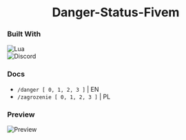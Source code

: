 <!-- PROJECT LOGO -->
<br />
<div align="center">
  <h1 align="center">Danger-Status-Fivem</h1>
</div>


### Built With
![Lua](https://img.shields.io/badge/lua-%232C2D72.svg?style=for-the-badge&logo=lua&logoColor=white) <br>
![Discord](https://img.shields.io/badge/Discord-%235865F2.svg?style=for-the-badge&logo=discord&logoColor=white)

### Docs
  * `/danger [ 0, 1, 2, 3 ]` | EN
  * `/zagrozenie [ 0, 1, 2, 3 ]` | PL


### Preview

![Preview](https://github.com/shaxuuu/Danger-Status-Fivem/assets/48029949/2e1c8aae-4744-42a5-9b04-00400ec79d9a)




